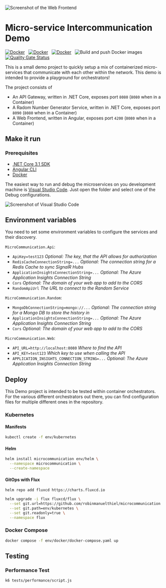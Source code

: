 ![Screenshot of the Web Frontend](assets/Screenshot.png)

# Micro-service Intercommunication Demo

[![Docker](https://img.shields.io/badge/Docker%20Hub-microcommunication--api-blue.svg?logo=docker)](https://hub.docker.com/r/robinmanuelthiel/microcommunication-api/)
&nbsp;
[![Docker](https://img.shields.io/badge/Docker%20Hub-microcommunication--web-blue.svg?logo=docker)](https://hub.docker.com/r/robinmanuelthiel/microcommunication-web/)
&nbsp;
[![Docker](https://img.shields.io/badge/Docker%20Hub-microcommunication--random-blue.svg?logo=docker)](https://hub.docker.com/r/robinmanuelthiel/microcommunication-random/)
&nbsp;
![Build and push Docker images](https://github.com/robinmanuelthiel/microcommunication/workflows/Build%20and%20push%20Docker%20images/badge.svg)
&nbsp;
[![Quality Gate Status](https://sonarcloud.io/api/project_badges/measure?project=robinmanuelthiel_microcommunication&metric=alert_status)](https://sonarcloud.io/dashboard?id=robinmanuelthiel_microcommunication)

This is a small demo project to quickly setup a mix of containerized micro-services that communicate with each other within the network. This demo is intended to provide a playground for orchestrators!

The project consists of

- An API Gateway, written in .NET Core, exposes port `8080` (`8080` when in a Container)
- A Radom Number Generator Service, written in .NET Core, exposes port `8090` (`8080` when in a Container)
- A Web Frontend, written in Angular, exposes port `4200` (`8080` when in a Container)

## Make it run

### Prerequisites

- [.NET Core 3.1 SDK](https://dotnet.microsoft.com/download)
- [Angular CLI](https://cli.angular.io/)
- [Docker](https://www.docker.com/products/docker-desktop)

The easiest way to run and debug the microservices on you development machine is [Visual Studio Code](https://code.visualstudio.com/). Just open the folder and select one of the Debug configurations.

![Screenshot of Visual Studio Code](assets/LaunchInVsCode.png)

## Environment variables

You need to set some environment variables to configure the services and their discovery.

`MicroCommunication.Api`:

- `ApiKey=test123` _Optional: The key, that the API allows for authorization_
- `RedisCacheConnectionString=...` _Optional: The connection string for a Redis Cache to sync SignalR Hubs_
- `ApplicationInsightsConnectionString=...` _Optional: The Azure Application Insights Connection String_
- `Cors` _Optional: The domain of your web app to add to the CORS_
- `RandomApiUrl` _The URL to connect to the Random Service_

`MicroCommunication.Random`:

- `MongoDbConnectionString=mongo://...` _Optional: The connection string for a Mongo DB to store the history in_
- `ApplicationInsightsConnectionString=...` _Optional: The Azure Application Insights Connection String_
- `Cors` _Optional: The domain of your web app to add to the CORS_

`MicroCommunication.Web`:

- `API_URL=http://localhost:8080` _Where to find the API_
- `API_KEY=test123` _Which key to use when calling the API_
- `APPLICATION_INSIGHTS_CONNECTION_STRING=...` _Optional: The Azure Application Insights Connection String_

## Deploy

This Demo project is intended to be tested within container orchestrators. For the various different orchestrators out there, you can find configuration files for multiple different ones in the repository.

### Kubernetes

#### Manifests

```bash
kubectl create -f env/kubernetes
```

#### Helm

```bash
helm install microcommunication env/helm \
  --namespace microcommunication \
  --create-namespace
```

#### GitOps with Flux

```bash
helm repo add fluxcd https://charts.fluxcd.io

helm upgrade -i flux fluxcd/flux \
  --set git.url=https://github.com/robinmanuelthiel/microcommunication.git \
  --set git.path=env/kubernetes \
  --set git.readonly=true \
  --namespace flux
```

### Docker Compose

```bash
docker compose -f env/docker/docker-compose.yaml up
```

## Testing

### Performance Test

```bash
k6 tests/performance/script.js
```
